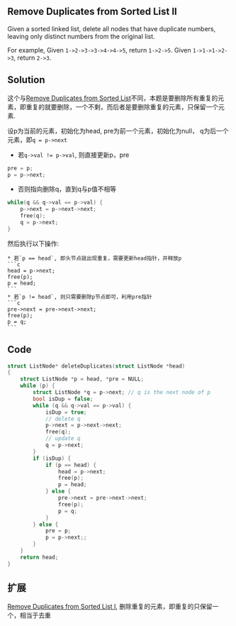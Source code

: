 ## Remove Duplicates from Sorted List II

Given a sorted linked list, delete all nodes that have duplicate numbers, leaving only distinct numbers from the original list.

For example,
Given `1->2->3->3->4->4->5`, return `1->2->5`.
Given `1->1->1->2->3`, return `2->3`. 

## Solution

这个与[Remove Duplicates from Sorted List](../RemoveDuplicatesfromSortedList)不同，本题是要删除所有重复的元素，即重复的就要删除，一个不剩，而后者是要删除重复的元素，只保留一个元素.

设p为当前的元素，初始化为head, pre为前一个元素，初始化为null， q为后一个元素，即`q = p->next`

* 若`q->val != p->val`, 则直接更新p，pre

```c
pre = p;
p = p->next;
```

* 否则指向删除q，直到q与p值不相等
```c
while(q && q->val == p->val) {
	p->next = p->next->next;
	free(q);
	q = p->next;
}
```
然后执行以下操作:

	* 若`p == head`, 即头节点就出现重复，需要更新head指针，并释放p
	```c
	head = p->next;
	free(p);
	p = head;
	```
	* 若`p != head`, 则只需要删除p节点即可，利用pre指针
	```c
	pre->next = pre->next->next;
	free(p);
	p = q;
	```


## Code
```c
struct ListNode* deleteDuplicates(struct ListNode *head)
{
	struct ListNode *p = head, *pre = NULL;
	while (p) {
		struct ListNode *q = p->next; // q is the next node of p
		bool isDup = false;
		while (q && q->val == p->val) {
			isDup = true;
			// delete q
			p->next = p->next->next;
			free(q);
			// update q
			q = p->next;
		}
		if (isDup) {
			if (p == head) {
				head = p->next;
				free(p);
				p = head;
			} else {
				pre->next = pre->next->next;
				free(p);
				p = q;
			}
		} else {
			pre = p;
			p = p->next;;
		}
	}
	return head;
}
```

## 扩展

[Remove Duplicates from Sorted List I](../RemoveDuplicatesfromSortedList), 删除重复的元素，即重复的只保留一个，相当于去重
